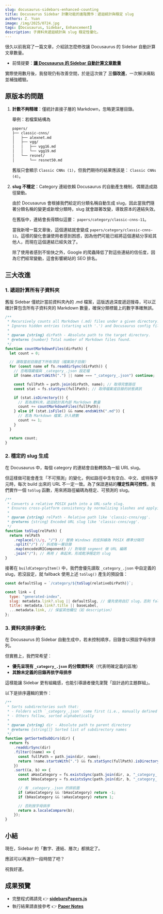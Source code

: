 ```yaml
---
slug: docusaurus-sidebars-enhanced-counting
title: Docusaurus Sidebar 計數功能的進階實作：遞迴統計與穩定 slug
authors: Z. Yuan
image: /img/2025/0724.jpg
tags: [Docusaurus, Sidebar, Enhancement]
description: 子資料夾遞迴統計與 slug 穩定性優化。
---
```


很久以前我寫了一篇文章，介紹該怎麼修改讓 Docusaurus 的 Sidebar 自動計算文章數量。

- 前情提要：[**讓 Docusaurus 的 Sidebar 自動計算文章數量**](/blog/customized-docusaurus-sidebars-auto-count)

實際使用數月後，我發現仍有改善空間，於是這次做了 **三個改進**，一次解決痛點並補強體驗。

<!-- truncate -->

## 原版本的問題

1. **計數不夠精確**：僅統計直接子層的 Markdown，忽略更深層目錄。

   舉例：若檔案結構為

   ```bash
   papers/
   ├── classic-cnns/
   │   ├── alexnet.md
   │   ├── vgg/
   │   │   ├── vgg16.md
   │   │   └── vgg19.md
   │   └── resnet/
   │       └── resnet50.md

   ```

   舊版只會顯示 `Classic CNNs (1)`，但我們期待的結果應該是： `Classic CNNs (4)`。

2. **slug 不穩定**：Category 連結依賴 Docusaurus 的自動產生機制，偶爾造成路徑變動。

   由於 Docusaurus 會根據我們給定的分類名稱自動生成 slug，因此當我們隨著分類名稱的變更或新增分類時，slug 就會跟著改變，導致原本的連結失效。

   在舊版中，連結會長得類似這要： `papers/category/classic-cnns-11`。

   當我新增一篇文章後，這個連結就會變成 `papers/category/classic-cnns-12`。這樣的變化會讓使用者感到困惑，因為他們可能已經將這個連結分享給其他人，而現在這個連結已經失效了。

   除了使用者感到不愉快之外，Google 的爬蟲降低了對這些連結的信任度，因為它們經常變動，這會影響網站的 SEO 排名。

## 三大改進

### 1. 遞迴計算所有子資料夾

舊版 Sidebar 僅統計當前資料夾內的 .md 檔案，這版透過深度遞迴搜尋，可以正確計算包含所有子資料夾的 Markdown 數量，確保分類標籤上的數字準確無誤。

```js
/**
 * Recursively counts all Markdown (.md) files under a given directory.
 * Ignores hidden entries (starting with '.') and Docusaurus config files like '_category_.json'.
 *
 * @param {string} dirPath - Absolute path to the target directory.
 * @returns {number} Total number of Markdown files found.
 */
function countMarkdownFiles(dirPath) {
  let count = 0;

  // 讀取當前目錄底下所有項目（檔案與子目錄）
  for (const name of fs.readdirSync(dirPath)) {
    // 忽略隱藏檔與 _category_.json 設定檔
    if (name.startsWith(".") || name === "_category_.json") continue;

    const fullPath = path.join(dirPath, name); // 取得完整路徑
    const stat = fs.statSync(fullPath); // 取得檔案或目錄的狀態資訊

    if (stat.isDirectory()) {
      // 若為資料夾，遞迴統計其內部 Markdown 數量
      count += countMarkdownFiles(fullPath);
    } else if (stat.isFile() && name.endsWith(".md")) {
      // 若為 Markdown 檔案，計入總數
      count += 1;
    }
  }

  return count;
}
```

### 2. 穩定的 slug 生成

在 Docusaurus 中，每個 category 的連結會自動轉換為一組 URL slug。

但這樣做可能會產生「不可預測」的變化，例如路徑中含有空白、中文、或特殊字元時，每次 build 出來的 URL 不一定一致。為了保證連結的**穩定性與可控性**，我們實作一個 `toSlug` 函數，用來將路徑編碼為穩定、可預測的 slug。

```js
/**
 * Converts a relative POSIX path into a URL-safe slug.
 * Ensures cross-platform consistency by normalizing slashes and applying encodeURIComponent.
 *
 * @param {string} relPath - Relative path like 'classic-cnns/vgg'.
 * @returns {string} Encoded URL slug like 'classic-cnns/vgg'.
 */
function toSlug(relPath) {
  return relPath
    .replace(/\\/g, "/") // 替換 Windows 的反斜線為 POSIX 標準分隔符
    .split("/") // 拆成每一層目錄
    .map(encodeURIComponent) // 對每個 segment 做 URL 編碼
    .join("/"); // 再用 / 串起來，形成乾淨穩定的 slug
}
```

接著在 `buildCategoryItem()` 中，我們會優先讀取 `_category_.json` 中自定義的 slug，若沒設定，就 fallback 使用上述 `toSlug()` 產生的預設值：

```js
const defaultSlug = `/category/${toSlug(relativeDirPath)}`;

const link = {
  type: "generated-index",
  slug: metadata.link?.slug || defaultSlug, // 優先使用自訂 slug，否則 fallback
  title: metadata.link?.title || baseLabel,
  ...metadata.link, // 保留其他欄位（如 description）
};
```

### 3. 資料夾排序優化

在 Docusaurus 的 Sidebar 自動生成中，若未控制順序，目錄會以預設字母序排列。

但實務上，我們常希望：

- **優先呈現有 `_category_.json` 的分類資料夾**（代表明確定義的區塊）
- **其餘未定義的目錄再依字母排序**

這樣能讓 Sidebar 更有組織感，也能引導讀者優先瀏覽「設計過的主題群組」。

以下是排序邏輯的實作：

```js
/**
 * Sorts subdirectories such that:
 * - Folders with `_category_.json` come first (i.e., manually defined categories)
 * - Others follow, sorted alphabetically
 *
 * @param {string} dir - Absolute path to parent directory
 * @returns {string[]} Sorted list of subdirectory names
 */
function getSortedSubDirs(dir) {
  return fs
    .readdirSync(dir)
    .filter((name) => {
      const fullPath = path.join(dir, name);
      return !name.startsWith(".") && fs.statSync(fullPath).isDirectory();
    })
    .sort((a, b) => {
      const aHasCategory = fs.existsSync(path.join(dir, a, "_category_.json"));
      const bHasCategory = fs.existsSync(path.join(dir, b, "_category_.json"));

      // 有 _category_.json 的排前面
      if (aHasCategory && !bHasCategory) return -1;
      if (bHasCategory && !aHasCategory) return 1;

      // 否則按字母排序
      return a.localeCompare(b);
    });
}
```

## 小結

現在，Sidebar 的「數字、連結、層次」都搞定了。

應該可以再運作一段時間了吧？

祝我好運。

## 成果預覽

- 完整程式碼請見 👉 [**sidebarsPapers.js**](https://github.com/DocsaidLab/website/blob/main/sidebarsPapers.js)
- 執行結果請直接參考 👉 [**Paper Notes**](https://docsaid.org/papers/intro)
